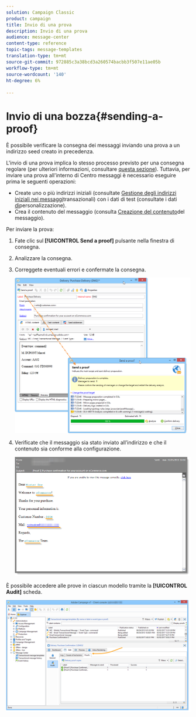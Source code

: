 ```yaml
---
solution: Campaign Classic
product: campaign
title: Invio di una prova
description: Invio di una prova
audience: message-center
content-type: reference
topic-tags: message-templates
translation-type: tm+mt
source-git-commit: 972885c3a38bcd3a260574bacbb3f507e11ae05b
workflow-type: tm+mt
source-wordcount: '140'
ht-degree: 6%

---
```



# Invio di una bozza{#sending-a-proof}

È possibile verificare la consegna dei messaggi inviando una prova a un indirizzo seed creato in precedenza.

L&#39;invio di una prova implica lo stesso processo previsto per una consegna regolare (per ulteriori informazioni, consultare [questa sezione](../../delivery/using/steps-validating-the-delivery.md#sending-a-proof)). Tuttavia, per inviare una prova all&#39;interno di Centro messaggi è necessario eseguire prima le seguenti operazioni:

* Create uno o più indirizzi iniziali (consultate [Gestione degli indirizzi iniziali nei messaggi](../../message-center/using/managing-seed-addresses-in-transactional-messages.md)transazionali) con i dati di test (consultate i dati [di](../../message-center/using/personalization-data.md)personalizzazione).
* Crea il contenuto del messaggio (consulta [Creazione del contenuto](../../message-center/using/creating-message-content.md)del messaggio).

Per inviare la prova:

1. Fate clic sul **[!UICONTROL Send a proof]** pulsante nella finestra di consegna.
1. Analizzare la consegna.
1. Correggete eventuali errori e confermate la consegna.

   ![](assets/messagecenter_send_proof_001.png)

1. Verificate che il messaggio sia stato inviato all’indirizzo e che il contenuto sia conforme alla configurazione.

   ![](assets/messagecenter_send_proof_002.png)

È possibile accedere alle prove in ciascun modello tramite la **[!UICONTROL Audit]** scheda.

![](assets/messagecenter_send_proof_003.png)

